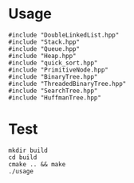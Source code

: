 # Usage
    #include "DoubleLinkedList.hpp"
    #include "Stack.hpp"
    #include "Queue.hpp"
    #include "Heap.hpp"
    #include "quick_sort.hpp"
    #include "PrimitiveNode.hpp"
    #include "BinaryTree.hpp"
    #include "ThreadedBinaryTree.hpp"
    #include "SearchTree.hpp"
    #include "HuffmanTree.hpp"

# Test
    mkdir build
    cd build
    cmake .. && make
    ./usage